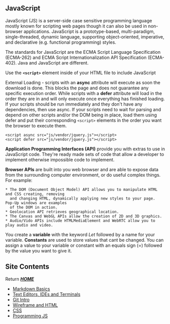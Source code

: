 ## JavaScript

JavaScript (JS) is a server-side case sensitive programming language mostly known for scripting web pages though it can also be used in non-browser applications. JavaScript is a prototype-based, multi-paradigm, single-threaded, dynamic language, supporting object-oriented, imperative, and declarative (e.g. functional programming) styles.

The standards for JavaScript are the ECMA Script Language Specification (ECMA-262) and ECMA Script Internationalization API Specification (ECMA-402). Java and JavaScript are different. 

Use the **`<script>`** element inside of your HTML file to include JavaScript

External Loading - scripts with an **async** attribute will execute as soon the download is done. This blocks the page and does not guarantee any specific execution order. While scripts with a **defer** attribute will load in the order they are in and will only execute once everything has finished loading. If your scripts should be run immediately and they don't have any dependencies, then use async. If your scripts need to wait for parsing and depend on other scripts and/or the DOM being in place, load them using defer and put their corresponding `<script>` elements in the order you want the browser to execute them.

`<script async src="js/vendor/jquery.js"></script>`\
`<script defer src="js/vendor/jquery.js"></script>`


**Application Programming Interfaces (API)** provide you with extras to use in JavaScript code. They're ready made sets of code that allow a developer to implement otherwise impossible code to implement. 

**Browser APIs** are built into you web browser and are able to expose data from the surrounding computer environment, or do useful complex things. For example:

    * The DOM (Document Object Model) API allows you to manipulate HTML and CSS creating, removing 
      and changing HTML, dynamically applying new styles to your page. Pop-Up windows are examples 
      of the DOM in action.
    * Geolocation API retrieves geographical location.
    * The Canvas and WebGL APIs allow the creation of 2D and 3D graphics.
    * Audio/Vido APIs include HTMLMediaElement and WebRTC allow you to play audio and video. 

You create a **variable** with the keyword *Let* followed by a name for your variable. **Constants** are used to store values that cant be changed. You can assign a value to your variable or constant with an equals sign (=) followed by the value you want to give it. 



## Site Contents
Return [**_HOME_**](https://DustinHall.github.io/reading-notes) 
* [Markdown Basics](https://dustinhall.github.io/reading-notes/markdown)
* [Text Editors, IDEs and Terminals](https://dustinhall.github.io/reading-notes/text-editor)
* [Git Intro](https://dustinhall.github.io/reading-notes/git-intro)
* [Wireframe and HTML](https://dustinhall.github.io/reading-notes/wireframe-html)
* [CSS](https://dustinhall.github.io/reading-notes/css)
* [Programming JS](https://dustinhall.github.io/reading-notes/programming-with-javascript)